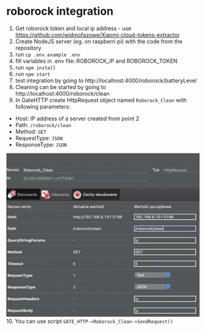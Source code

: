# roborock integration
1. Get roborock token and local ip address - use https://github.com/widmofazowe/Xiaomi-cloud-tokens-extractor
2. Create NodeJS server (eg. on raspberri pi) with the code from the repository
3. run `cp .env.example .env`
4. fill variables in .env file: ROBOROCK_IP and ROBOROCK_TOKEN
5. run `npm install`
6. run `npm start`
7. test integration by going to http://localhost:4000/roborock/batteryLevel
8. Cleaning can be started by going to http://localhost:4000/roborock/clean
9. In GateHTTP create HttpRequest object named `Roborock_Clean` with following parameters:
- Host: IP address of a server created from point 2
- Path: `/roborock/clean`
- Method: `GET`
- RequestType: `JSON`
- ResponseType: `JSON`

![HttpRequest object](http-request.png "HttpRequest object in grenton")
10. You can use script `GATE_HTTP->Roborock_Clean->SendRequest()`